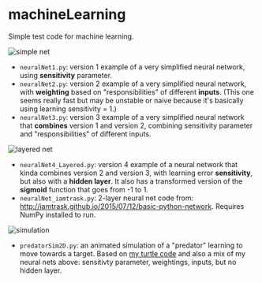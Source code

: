# machineLearning
Simple test code for machine learning.

![simple net](https://github.com/hchiam/machineLearning/blob/master/simpleNet.jpg "a simple neural network with two input neurons and one output neuron for the 'guess'")

* `neuralNet1.py`:  version 1 example of a very simplified neural network, using **sensitivity** parameter.
* `neuralNet2.py`:  version 2 example of a very simplified neural network, with **weighting** based on "responsibilities" of different **inputs**. (This one seems really fast but may be unstable or naive because it's basically using learning sensitivity = 1.)
* `neuralNet3.py`:  version 3 example of a very simplified neural network that **combines** version 1 and version 2, combining sensitivity parameter and "responsibilities" of different inputs.

![layered net](https://github.com/hchiam/machineLearning/blob/master/layeredNet.jpg "a layered neural network with two input neurons, two hidden neurons, and one output neuron for the 'guess'")

* `neuralNet4_Layered.py`:  version 4 example of a neural network that kinda combines version 2 and version 3, with learning error **sensitivity**, but also with a **hidden layer**.  It also has a transformed version of the **sigmoid** function that goes from -1 to 1.
* `neuralNet_iamtrask.py`:  2-layer neural net code from: http://iamtrask.github.io/2015/07/12/basic-python-network.  Requires NumPy installed to run.

![simulation](https://github.com/hchiam/machineLearning/blob/master/simulationScreenshot.png "a screenshot of the simulation")

* `predatorSim2D.py`:  an animated simulation of a "predator" learning to move towards a target.  Based on [my turtle code](https://github.com/hchiam/code7/blob/master/problem3.py) and also a mix of my neural nets above:  sensitivty parameter, weightings, inputs, but no hidden layer.